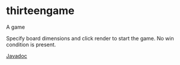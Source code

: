 # thirteengame
A game

Specify board dimensions and click render to start the game.
No win condition is present.

[Javadoc](https://deni97.github.io/thirteengame/)
